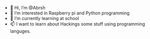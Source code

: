 - 👋 Hi, I’m @Abrsh
- 👀 I’m interested in Raspberry pi and Python programming
- 🌱 I’m currently learning at school
- 📫 I want to learn about Hackings some stuff using programming languges.

<!---
Abrsh/Abrsh is a ✨ special ✨ repository because its `README.md` (this file) appears on your GitHub profile.
You can click the Preview link to take a look at your changes.
--->

